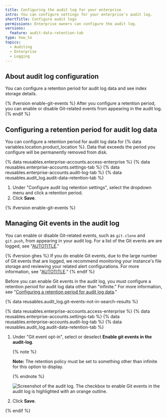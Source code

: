 ```yaml
---
title: Configuring the audit log for your enterprise
intro: You can configure settings for your enterprise's audit log.
shortTitle: Configure audit logs
permissions: Enterprise owners can configure the audit log.
versions:
  feature: audit-data-retention-tab
type: how_to
topics:
  - Auditing
  - Enterprise
  - Logging
---
```


## About audit log configuration

You can configure a retention period for audit log data and see index storage details.

{% ifversion enable-git-events %}
After you configure a retention period, you can enable or disable Git-related events from appearing in the audit log.
{% endif %}

## Configuring a retention period for audit log data

You can configure a retention period for audit log data for {% data variables.location.product_location %}. Data that exceeds the period you configure will be permanently removed from disk.

{% data reusables.enterprise-accounts.access-enterprise %}
{% data reusables.enterprise-accounts.settings-tab %}
{% data reusables.enterprise-accounts.audit-log-tab %}
{% data reusables.audit_log.audit-data-retention-tab %}
1. Under "Configure audit log retention settings", select the dropdown menu and click a retention period.
1. Click **Save**.

{% ifversion enable-git-events %}

## Managing Git events in the audit log

You can enable or disable Git-related events, such as `git.clone` and `git.push`, from appearing in your audit log. For a list of the Git events are are logged, see "[AUTOTITLE](/admin/monitoring-activity-in-your-enterprise/reviewing-audit-logs-for-your-enterprise/audit-log-events-for-your-enterprise#git-category-actions)."

{% ifversion ghes %}
If you do enable Git events, due to the large number of Git events that are logged, we recommend monitoring your instance's file storage and reviewing your related alert configurations. For more information, see "[AUTOTITLE](/admin/enterprise-management/monitoring-your-appliance/recommended-alert-thresholds#monitoring-storage)."
{% endif %}

Before you can enable Git events in the audit log, you must configure a retention period for audit log data other than "infinite." For more information, see "[Configuring a retention period for audit log data](#configuring-a-retention-period-for-audit-log-data)."

{% data reusables.audit_log.git-events-not-in-search-results %}

{% data reusables.enterprise-accounts.access-enterprise %}
{% data reusables.enterprise-accounts.settings-tab %}
{% data reusables.enterprise-accounts.audit-log-tab %}
{% data reusables.audit_log.audit-data-retention-tab %}
1. Under "Git event opt-in", select or deselect **Enable git events in the audit-log**.

   {% note %}

   **Note:** The retention policy must be set to something other than infinite for this option to display.

   {% endnote %}

   ![Screenshot of the audit log. The checkbox to enable Git events in the audit log is highlighted with an orange outline.](/assets/images/help/enterprises/enable-git-events-checkbox.png)
1. Click **Save**.

{% endif %}
